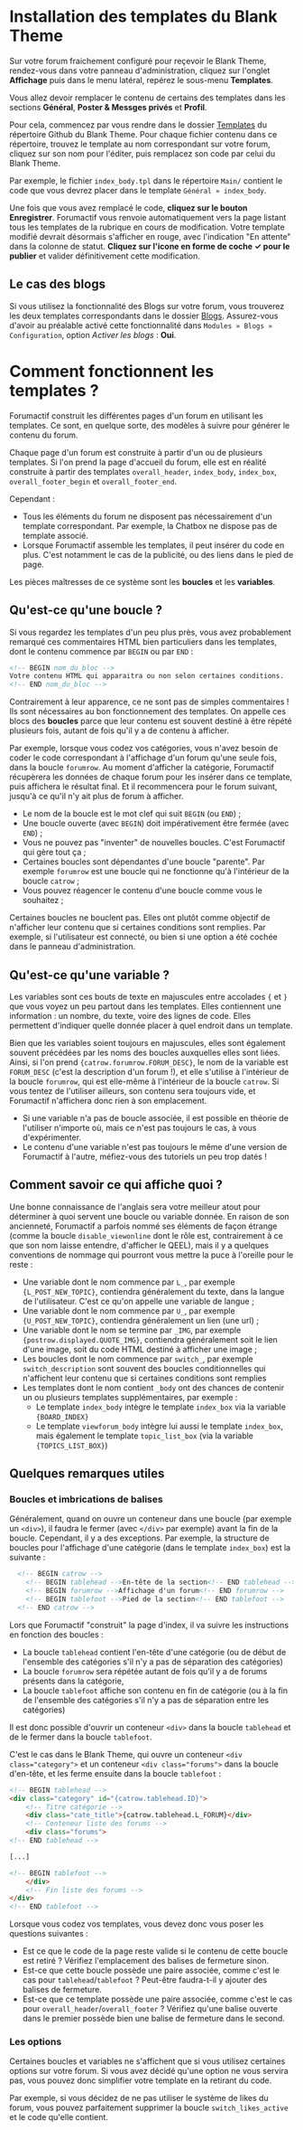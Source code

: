 # Installation des templates du Blank Theme

Sur votre forum fraichement configuré pour reçevoir le Blank Theme, rendez-vous dans votre panneau d'administration, cliquez sur l'onglet **Affichage** puis dans le menu latéral, repérez le sous-menu **Templates**. 

Vous allez devoir remplacer le contenu de certains des templates dans les sections **Général**, **Poster & Messges privés** et **Profil**.

Pour cela, commencez par vous rendre dans le dossier [Templates](../Templates/) du répertoire Github du Blank Theme. Pour chaque fichier contenu dans ce répertoire, trouvez le template au nom correspondant sur votre forum, cliquez sur son nom pour l'éditer, puis remplacez son code par celui du Blank Theme. 

Par exemple, le fichier `index_body.tpl` dans le répertoire `Main/` contient le code que vous devrez placer dans le template `Général » index_body`. 

Une fois que vous avez remplacé le code, **cliquez sur le bouton Enregistrer**. Forumactif vous renvoie automatiquement vers la page listant tous les templates de la rubrique en cours de modification. Votre template modifié devrait désormais s'afficher en rouge, avec l'indication "En attente" dans la colonne de statut. **Cliquez sur l'icone en forme de coche ✓ pour le publier** et valider définitivement cette modification.

## Le cas des blogs

Si vous utilisez la fonctionnalité des Blogs sur votre forum, vous trouverez les deux templates correspondants dans le dossier [Blogs](../Blogs/). Assurez-vous d'avoir au préalable activé cette fonctionnalité dans `Modules » Blogs » Configuration`, option *Activer les blogs* : **Oui**.

# Comment fonctionnent les templates ?

Forumactif construit les différentes pages d'un forum en utilisant les templates. Ce sont, en quelque sorte, des modèles à suivre pour générer le contenu du forum. 

Chaque page d'un forum est construite à partir d'un ou de plusieurs templates. Si l'on prend la page d'accueil du forum, elle est en réalité construite à partir des templates `overall_header`, `index_body`, `index_box`, `overall_footer_begin` et `overall_footer_end`. 

Cependant :

- Tous les éléments du forum ne disposent pas nécessairement d'un template correspondant. Par exemple, la Chatbox ne dispose pas de template associé. 
- Lorsque Forumactif assemble les templates, il peut insérer du code en plus. C'est notamment le cas de la publicité, ou des liens dans le pied de page.

Les pièces maîtresses de ce système sont les **boucles** et les **variables**. 

## Qu'est-ce qu'une boucle ?

Si vous regardez les templates d'un peu plus près, vous avez probablement remarqué ces commentaires HTML bien particuliers dans les templates, dont le contenu commence par `BEGIN` ou par `END` :

```html
<!-- BEGIN nom_du_bloc -->
Votre contenu HTML qui apparaitra ou non selon certaines conditions.
<!-- END nom_du_bloc -->
```

Contrairement à leur apparence, ce ne sont pas de simples commentaires ! Ils sont nécessaires au bon fonctionnement des templates. On appelle ces blocs des **boucles** parce que leur contenu est souvent destiné à être répété plusieurs fois, autant de fois qu'il y a de contenu à afficher. 

Par exemple, lorsque vous codez vos catégories, vous n'avez besoin de coder le code correspondant à l'affichage d'un forum qu'une seule fois, dans la boucle `forumrow`. Au moment d'afficher la catégorie, Forumactif récupèrera les données de chaque forum pour les insérer dans ce template, puis affichera le résultat final. Et il recommencera pour le forum suivant, jusqu'à ce qu'il n'y ait plus de forum à afficher.

- Le nom de la boucle est le mot clef qui suit `BEGIN` (ou `END`) ;
- Une boucle ouverte (avec `BEGIN`) doit impérativement être fermée (avec `END`) ;
- Vous ne pouvez pas "inventer" de nouvelles boucles. C'est Forumactif qui gère tout ça ;
- Certaines boucles sont dépendantes d'une boucle "parente". Par exemple `forumrow` est une boucle qui ne fonctionne qu'à l'intérieur de la boucle `catrow` ;
- Vous pouvez réagencer le contenu d'une boucle comme vous le souhaitez ;

Certaines boucles ne bouclent pas. Elles ont plutôt comme objectif de n'afficher leur contenu que si certaines conditions sont remplies. Par exemple, si l'utilisateur est connecté, ou bien si une option a été cochée dans le panneau d'administration. 

## Qu'est-ce qu'une variable ?

Les variables sont ces bouts de texte en majuscules entre accolades `{` et `}` que vous voyez un peu partout dans les templates. Elles contiennent une information : un nombre, du texte, voire des lignes de code. Elles permettent d'indiquer quelle donnée placer à quel endroit dans un template. 

Bien que les variables soient toujours en majuscules, elles sont également souvent précédées par les noms des boucles auxquelles elles sont liées. Ainsi, si l'on prend `{catrow.forumrow.FORUM_DESC}`, le nom de la variable est `FORUM_DESC` (c'est la description d'un forum !), et elle s'utilise à l'intérieur de la boucle `forumrow`, qui est elle-même à l'intérieur de la boucle `catrow`. Si vous tentez de l'utiliser ailleurs, son contenu sera toujours vide, et Forumactif n'affichera donc rien à son emplacement.

- Si une variable n'a pas de boucle associée, il est possible en théorie de l'utiliser n'importe où, mais ce n'est pas toujours le cas, à vous d'expérimenter.
- Le contenu d'une variable n'est pas toujours le même d'une version de Forumactif à l'autre, méfiez-vous des tutoriels un peu trop datés !

## Comment savoir ce qui affiche quoi ?

Une bonne connaissance de l'anglais sera votre meilleur atout pour déterminer à quoi servent une boucle ou variable donnée. En raison de son ancienneté, Forumactif a parfois nommé ses éléments de façon étrange (comme la boucle `disable_viewonline` dont le rôle est, contrairement à ce que son nom laisse entendre, d'afficher le QEEL), mais il y a quelques conventions de nommage qui pourront vous mettre la puce à l'oreille pour le reste :
- Une variable dont le nom commence par `L_`, par exemple `{L_POST_NEW_TOPIC}`, contiendra généralement du texte, dans la langue de l'utilisateur. C'est ce qu'on appelle une variable de langue ;
- Une variable dont le nom commence par `U_`, par exemple `{U_POST_NEW_TOPIC}`, contiendra généralement un lien (une url) ;
- Une variable dont le nom se termine par `_IMG`, par exemple `{postrow.displayed.QUOTE_IMG}`, contiendra généralement soit le lien d'une image, soit du code HTML destiné à afficher une image ;
- Les boucles dont le nom commence par `switch_`, par exemple `switch_description` sont souvent des boucles conditionnelles qui n'affichent leur contenu que si certaines conditions sont remplies
- Les templates dont le nom contient `_body` ont des chances de contenir un ou plusieurs templates supplémentaires, par exemple :
  - Le template `index_body` intègre le template `index_box` via la variable `{BOARD_INDEX}`
  - Le template `viewforum_body` intègre lui aussi le template `index_box`, mais également le template `topic_list_box` (via la variable `{TOPICS_LIST_BOX}`)

## Quelques remarques utiles

### Boucles et imbrications de balises

Généralement, quand on ouvre un conteneur dans une boucle (par exemple un `<div>`), il faudra le fermer (avec `</div>` par exemple) avant la fin de la boucle. Cependant, il y a des exceptions. Par exemple, la structure de boucles pour l'affichage d'une catégorie (dans le template `index_box`) est la suivante :

```html
  <!-- BEGIN catrow -->
    <!-- BEGIN tablehead -->En-tête de la section<!-- END tablehead -->
    <!-- BEGIN forumrow -->Affichage d'un forum<!-- END forumrow -->
    <!-- BEGIN tablefoot -->Pied de la section<!-- END tablefoot -->
  <!-- END catrow -->
```

Lors que Forumactif "construit" la page d'index, il va suivre les instructions en fonction des boucles : 
- La boucle `tablehead` contient l'en-tête d'une catégorie (ou de début de l'ensemble des catégories s'il n'y a pas de séparation des catégories)
- La boucle `forumrow` sera répétée autant de fois qu'il y a de forums présents dans la catégorie,
- La boucle `tablefoot` affiche son contenu en fin de catégorie (ou à la fin de l'ensemble des catégories s'il n'y a pas de séparation entre les catégories)

Il est donc possible d'ouvrir un conteneur `<div>` dans la boucle `tablehead` et de le fermer dans la boucle `tablefoot`. 

C'est le cas dans le Blank Theme, qui ouvre un conteneur `<div class="category">` et un conteneur `<div class="forums">` dans la boucle d'en-tête, et les ferme ensuite dans la boucle `tablefoot` :

```html
<!-- BEGIN tablehead -->
<div class="category" id="{catrow.tablehead.ID}">
    <!-- Titre catégorie -->
    <div class="cate_title">{catrow.tablehead.L_FORUM}</div>
    <!-- Conteneur liste des forums -->
    <div class="forums">
<!-- END tablehead -->

[...]

<!-- BEGIN tablefoot -->
    </div>
    <!-- Fin liste des forums -->
</div>
<!-- END tablefoot -->
```

Lorsque vous codez vos templates, vous devez donc vous poser les questions suivantes :
- Est ce que le code de la page reste valide si le contenu de cette boucle est retiré ? Vérifiez l'emplacement des balises de fermeture sinon. 
- Est-ce que cette boucle possède une paire associée, comme c'est le cas pour `tablehead`/`tablefoot` ? Peut-être faudra-t-il y ajouter des balises de fermeture.
- Est-ce que ce template possède une paire associée, comme c'est le cas pour `overall_header`/`overall_footer` ? Vérifiez qu'une balise ouverte dans le premier possède bien une balise de fermeture dans le second.

### Les options

Certaines boucles et variables ne s'affichent que si vous utilisez certaines options sur votre forum. Si vous avez décidé qu'une option ne vous servira pas, vous pouvez donc simplifier votre template en la retirant du code.

Par exemple, si vous décidez de ne pas utiliser le système de likes du forum, vous pouvez parfaitement supprimer la boucle `switch_likes_active` et le code qu'elle contient.

